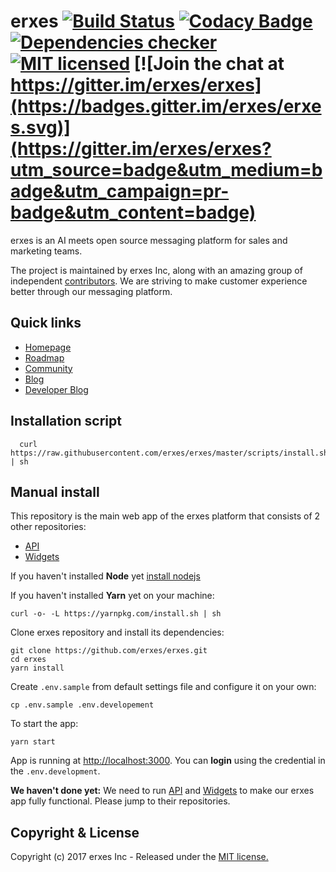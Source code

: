 # erxes [![Build Status](https://travis-ci.org/erxes/erxes.svg?branch=develop)](https://travis-ci.org/erxes/erxes) [![Codacy Badge](https://api.codacy.com/project/badge/Grade/ed8c207f4351446b8ace7a323630889f)](https://www.codacy.com/app/erxes/erxes?utm_source=github.com&amp;utm_medium=referral&amp;utm_content=erxes/erxes&amp;utm_campaign=Badge_Grade) [![Dependencies checker](https://david-dm.org/erxes/erxes.svg)](https://david-dm.org/erxes/erxes.svg) [![MIT licensed](https://img.shields.io/badge/license-MIT-blue.svg)](https://raw.githubusercontent.com/erxes/erxes/develop/LICENSE.md) [![Join the chat at https://gitter.im/erxes/erxes](https://badges.gitter.im/erxes/erxes.svg)](https://gitter.im/erxes/erxes?utm_source=badge&utm_medium=badge&utm_campaign=pr-badge&utm_content=badge)

erxes is an AI meets open source messaging platform for sales and marketing teams.

The project is maintained by erxes Inc, along with an amazing group of independent [contributors](https://github.com/erxes/erxes/graphs/contributors). We are striving to make customer experience better through our messaging platform.

## Quick links

- [Homepage](https://erxes.io/)
- [Roadmap](https://github.com/erxes/erxes/projects/1)
- [Community](https://community.erxes.io/)
- [Blog](https://blog.erxes.io/)
- [Developer Blog](https://dev.erxes.io/)

## Installation script

```Shell
  curl https://raw.githubusercontent.com/erxes/erxes/master/scripts/install.sh | sh
```

## Manual install
This repository is the main web app of the erxes platform that consists of 2 other repositories:

- [API](https://github.com/erxes/erxes-api)
- [Widgets](https://github.com/erxes/erxes-widgets)

If you haven't installed **Node** yet [install nodejs](https://github.com/nodejs/node/wiki/Installation)

If you haven't installed **Yarn** yet on your machine:
```Shell
curl -o- -L https://yarnpkg.com/install.sh | sh
```

Clone erxes repository and install its dependencies:
```Shell
git clone https://github.com/erxes/erxes.git
cd erxes
yarn install
```

Create `.env.sample` from default settings file and configure it on your own:
```Shell
cp .env.sample .env.developement
```

To start the app:
```Shell
yarn start
```

App is running at [http://localhost:3000](http://localhost:3000). You can **login** using the credential in the `.env.development`.

**We haven't done yet:** We need to run [API](https://github.com/erxes/erxes-api) and  [Widgets](https://github.com/erxes/erxes-widgets) to make our erxes app fully functional. Please jump to their repositories.

## Copyright & License
Copyright (c) 2017 erxes Inc - Released under the [MIT license.](https://github.com/erxes/erxes/blob/develop/LICENSE.md)
